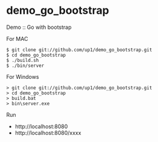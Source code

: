 demo_go_bootstrap
=================

Demo :: Go with bootstrap


For MAC

```
$ git clone git://github.com/up1/demo_go_bootstrap.git
$ cd demo_go_bootstrap
$ ./build.sh
$ ./bin/server
```

For Windows

```
> git clone git://github.com/up1/demo_go_bootstrap.git
> cd demo_go_bootstrap
> build.bat
> bin\server.exe
```


Run

* http://localhost:8080
* http://localhost:8080/xxxx

